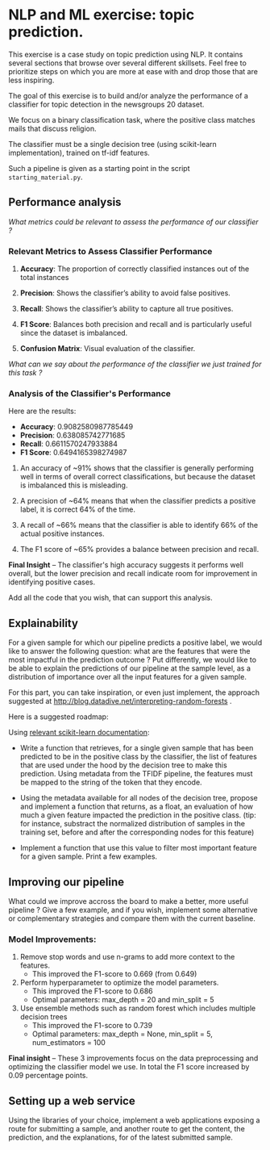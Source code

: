 # NLP and ML exercise: topic prediction.

This exercise is a case study on topic prediction using NLP. It contains
several sections that browse over several different skillsets. Feel free to
prioritize steps on which you are more at ease with and drop those that are
less inspiring.

The goal of this exercise is to build and/or analyze the performance of a
classifier for topic detection in the newsgroups 20 dataset.

We focus on a binary classification task, where the positive class matches
mails that discuss religion.

The classifier must be a single decision tree (using scikit-learn
implementation), trained on tf-idf features.

Such a pipeline is given as a starting point in the script
`starting_material.py`.

## Performance analysis

_What metrics could be relevant to assess the performance of our classifier ?_

### Relevant Metrics to Assess Classifier Performance

1. **Accuracy**: The proportion of correctly classified instances out of the total instances

2. **Precision**: Shows the classifier’s ability to avoid false positives.

3. **Recall**: Shows the classifier’s ability to capture all true positives.

4. **F1 Score**: Balances both precision and recall and is particularly useful since the dataset is imbalanced.

5. **Confusion Matrix**: Visual evaluation of the classifier.

_What can we say about the performance of the classifier we just trained for
this task ?_

### Analysis of the Classifier's Performance

Here are the results:

- **Accuracy**: 0.9082580987785449
- **Precision**: 0.638085742771685
- **Recall**: 0.6611570247933884
- **F1 Score**: 0.6494165398274987

1. An accuracy of ~91% shows that the classifier is generally performing well in terms of overall correct classifications, but because the dataset is imbalanced this is misleading. 

2. A precision of ~64% means that when the classifier predicts a positive label, it is correct 64% of the time.

3. A recall of ~66% means that the classifier is able to identify 66% of the actual positive instances.

4. The F1 score of ~65% provides a balance between precision and recall.

**Final Insight** – The classifier's high accuracy suggests it performs well overall, but the lower precision and recall indicate room for improvement in identifying positive cases.

Add all the code that you wish, that can support this analysis.

## Explainability

For a given sample for which our pipeline predicts a positive label, we would
like to answer the following question: what are the features that were the most
impactful in the prediction outcome ? Put differently, we would like to be able
to explain the predictions of our pipeline at the sample level, as a distribution
of importance over all the input features for a given sample.

For this part, you can take inspiration, or even just implement, the approach
suggested at http://blog.datadive.net/interpreting-random-forests .

Here is a suggested roadmap:

Using [relevant scikit-learn
documentation](https://scikit-learn.org/stable/auto_examples/tree/plot_unveil_tree_structure.html):

- Write a function that retrieves, for a single given sample that has been
  predicted to be in the positive class by the classifier, the list of features
  that are used under the hood by the decision tree to make this prediction.
  Using metadata from the TFIDF pipeline, the features must be mapped to the
  string of the token that they encode.

- Using the metadata available for all nodes of the decision tree, propose and
  implement a function that returns, as a float, an evaluation of how much a
  given feature impacted the prediction in the positive class. (tip: for
  instance, substract the normalized distribution of samples in the training
  set, before and after the corresponding nodes for this feature)

- Implement a function that use this value to filter most important feature for
  a given sample. Print a few examples.

## Improving our pipeline

What could we improve accross the board to make a better, more useful pipeline
?  Give a few example, and if you wish, implement some alternative or
complementary strategies and compare them with the current baseline.

### Model Improvements: 
1. Remove stop words and use n-grams to add more context to the features.
   - This improved the F1-score to 0.669 (from 0.649)
2. Perform hyperparameter to optimize the model parameters.
   - This improved the F1-score to 0.686
   - Optimal parameters: max_depth = 20 and min_split = 5
3. Use ensemble methods such as random forest which includes multiple decision trees
   - This improved the F1-score to 0.739
   - Optimal parameters: max_depth = None, min_split = 5, num_estimators = 100
  
**Final insight** – These 3 improvements focus on the data preprocessing and optimizing the classifier model we use. In total the F1 score increased by 0.09 percentage points.

## Setting up a web service

Using the libraries of your choice, implement a web applications exposing
a route for submitting a sample, and another route to get the content, the
prediction, and the explanations, for of the latest submitted sample.
